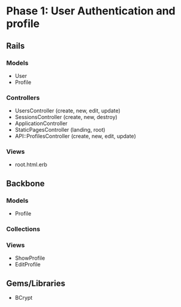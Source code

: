# Phase 1: User Authentication and profile

## Rails
### Models
* User
* Profile

### Controllers
* UsersController (create, new, edit, update)
* SessionsController (create, new, destroy)
* ApplicationController
* StaticPagesController (landing, root)
* API::ProfilesController (create, new, edit, update)

### Views
* root.html.erb

## Backbone
### Models
* Profile

### Collections

### Views
* ShowProfile
* EditProfile

## Gems/Libraries
* BCrypt

